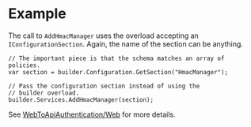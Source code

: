 
# Example

The call to `AddHmacManager` uses the overload accepting an `IConfigurationSection`. Again, the name of the section can be anything.

    // The important piece is that the schema matches an array of policies.
    var section = builder.Configuration.GetSection("HmacManager");

    // Pass the configuration section instead of using the 
    // builder overload.
    builder.Services.AddHmacManager(section);

See [WebToApiAuthentication/Web](../../WebToApiAuthentication/Web/README.md) for more details.